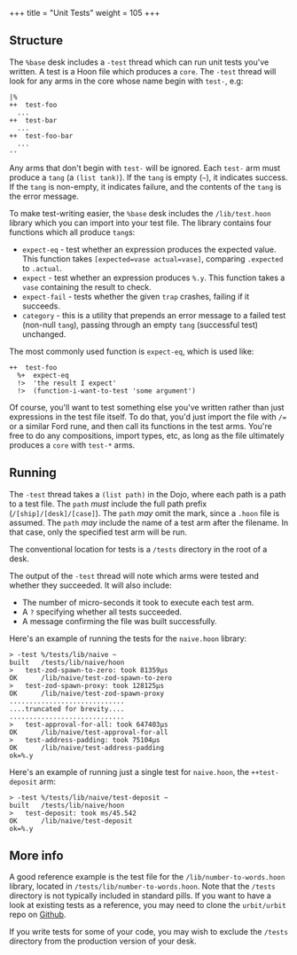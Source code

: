 +++
title = "Unit Tests"
weight = 105
+++

## Structure

The `%base` desk includes a `-test` thread which can run unit tests you've
written. A test is a Hoon file which produces a `core`. The `-test` thread will
look for any arms in the core whose name begin with `test-`, e.g:

```hoon
|%
++  test-foo
  ...
++  test-bar
  ...
++  test-foo-bar
  ...
--
```

Any arms that don't begin with `test-` will be ignored. Each `test-` arm must
produce a `tang` (a `(list tank)`). If the `tang` is empty (`~`), it indicates
success. If the `tang` is non-empty, it indicates failure, and the contents of
the `tang` is the error message.

To make test-writing easier, the `%base` desk includes the `/lib/test.hoon`
library which you can import into your test file. The library contains four
functions which all produce `tang`s:

- `expect-eq` - test whether an expression produces the expected value. This
  function takes `[expected=vase actual=vase]`, comparing `.expected` to
  `.actual`.
- `expect` - test whether an expression produces `%.y`. This function takes a
  `vase` containing the result to check.
- `expect-fail` - tests whether the given `trap` crashes, failing if it succeeds.
- `category` - this is a utility that prepends an error message to a failed test
  (non-null `tang`), passing through an empty `tang` (successful test)
  unchanged.

The most commonly used function is `expect-eq`, which is used like:

```hoon
++  test-foo
  %+  expect-eq
  !>  'the result I expect'
  !>  (function-i-want-to-test 'some argument')
```

Of course, you'll want to test something else you've written rather than just
expressions in the test file itself. To do that, you'd just import the file with
`/=` or a similar Ford rune, and then call its functions in the test arms.
You're free to do any compositions, import types, etc, as long as the file
ultimately produces a `core` with `test-*` arms.

## Running

The `-test` thread takes a `(list path)` in the Dojo, where each path is a path
to a test file. The `path` _must_ include the full path prefix
(`/[ship]/[desk]/[case]`). The `path` _may_ omit the mark, since a `.hoon` file
is assumed. The `path` _may_ include the name of a test arm after the filename.
In that case, only the specified test arm will be run.

The conventional location for tests is a `/tests`
directory in the root of a desk.

The output of the `-test` thread will note which arms were tested and whether
they succeeded. It will also include:

- The number of micro-seconds it took to execute each test arm.
- A `?` specifying whether all tests succeeded.
- A message confirming the file was built successfully.

Here's an example of running the tests for the `naive.hoon` library:

```
> -test %/tests/lib/naive ~
built   /tests/lib/naive/hoon
>   test-zod-spawn-to-zero: took 81359µs
OK      /lib/naive/test-zod-spawn-to-zero
>   test-zod-spawn-proxy: took 128125µs
OK      /lib/naive/test-zod-spawn-proxy
.............................
....truncated for brevity....
.............................
>   test-approval-for-all: took 647403µs
OK      /lib/naive/test-approval-for-all
>   test-address-padding: took 75104µs
OK      /lib/naive/test-address-padding
ok=%.y
```

Here's an example of running just a single test for `naive.hoon`, the
`++test-deposit` arm:

```
> -test %/tests/lib/naive/test-deposit ~
built   /tests/lib/naive/hoon
>   test-deposit: took ms/45.542
OK      /lib/naive/test-deposit
ok=%.y
```

## More info

A good reference example is the test file for the `/lib/number-to-words.hoon`
library, located in `/tests/lib/number-to-words.hoon`. Note that the `/tests`
directory is not typically included in standard pills. If you want to have a
look at existing tests as a reference, you may need to clone the `urbit/urbit`
repo on [Github](https://github.com/urbit/urbit).

If you write tests for some of your code, you may wish to exclude the `/tests`
directory from the production version of your desk.
